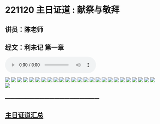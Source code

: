 # 221120 主日证道 :  献祭与敬拜
## 讲员：陈老师
## 经文：利未记 第一章
<audio controls src="./221120.mp3"></audio>

![](1.jpg)
![](2.jpg)
![](3.jpg)
![](4.jpg)
![](5.jpg)
![](6.jpg)
![](7.jpg)
![](8.jpg)
![](9.jpg)
![](10.jpg)
![](11.jpg)
![](12.jpg)
![](13.jpg)
![](14.jpg)
![](15.jpg)
![](16.jpg)
![](17.jpg)
![](18.jpg)
![](19.jpg)
![](20.jpg)
![](21.jpg)
![](22.jpg)
![](23.jpg)
![](24.jpg)
![](25.jpg)
![](26.jpg)


### ———————————————————

## [主日证道汇总](https://nccchurch.github.io/Sermons/)
